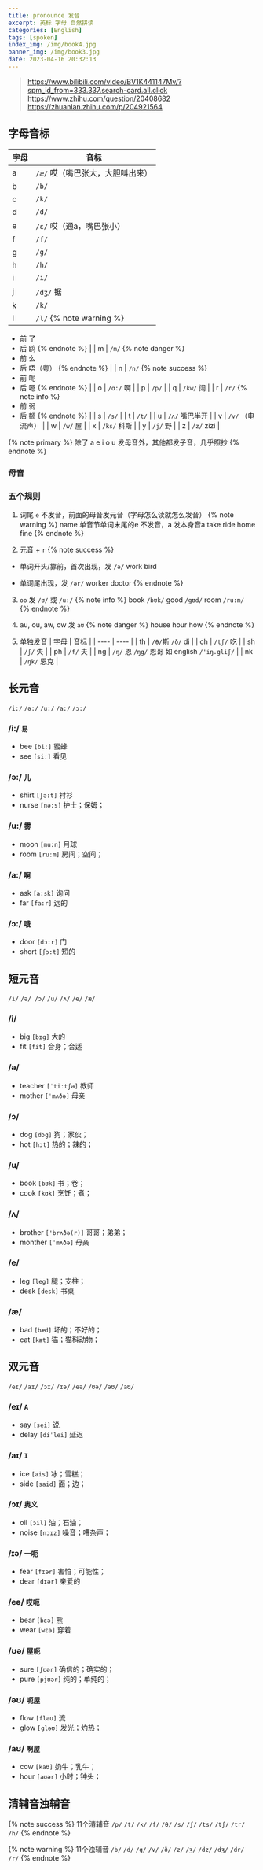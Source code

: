 ```yaml
---
title: pronounce 发音
excerpt: 英标 字母 自然拼读
categories: [English]
tags: [spoken]
index_img: /img/book4.jpg
banner_img: /img/book3.jpg
date: 2023-04-16 20:32:13
---
```


> https://www.bilibili.com/video/BV1K441147Mv/?spm_id_from=333.337.search-card.all.click
> https://www.zhihu.com/question/20408682
> https://zhuanlan.zhihu.com/p/204921564

## 字母音标

|  字母   | 音标  |
|  ----  | ----  |
| a  | `/æ/` 哎（嘴巴张大，大胆叫出来） |
| b  | `/b/` |
| c  | `/k/` |
| d  | `/d/` |
| e  | `/ε/` 哎（通a，嘴巴张小） |
| f  | `/f/` |
| g  | `/g/` |
| h  | `/h/` |
| i  | `/i/` |
| j  | `/dʒ/` 锯 |
| k  | `/k/` |
| l  | `/l/` {% note warning %}
- 前 了
- 后 鸥
{% endnote %} |
| m  | `/m/` {% note danger %}
- 前 么
- 后 唔（粤）
{% endnote %} |
| n  | `/n/` {% note success %}
- 前 呢
- 后 嗯
{% endnote %} |
| o  | `/ɑ:/` 啊 |
| p  | `/p/` |
| q  | `/kw/` 阔 |
| r  | `/r/` {% note info %}
- 前 弱
- 后 额
{% endnote %} |
| s  | `/s/` |
| t  | `/t/` |
| u  | `/ʌ/` 嘴巴半开 |
| v  | `/v/` （电流声） |
| w  | `/w/` 屋 |
| x  | `/ks/` 科斯 |
| y  | `/j/` 野 |
| z  | `/z/` zizi |

{% note primary %}
除了 a e i o u 发母音外，其他都发子音，几乎照抄
{% endnote %}

### 母音

### 五个规则

1. 词尾 `e` 不发音，前面的母音发元音（字母怎么读就怎么发音）
{% note warning %}
name 单音节单词末尾的e 不发音，a 发本身音a
take
ride
home
fine
{% endnote %}

2. 元音 + `r`
{% note success %}
- 单词开头/靠前，首次出现，发 `/ə/`
work
bird

- 单词尾出现，发 `/ər/`
worker
doctor
{% endnote %}

3. `oo` 发 `/ʊ/` 或 `/u:/`
{% note info %}
book `/bʊk/`
good `/gʊd/`
room `/ru:m/`
{% endnote %}

4. au, ou, aw, ow 发 `aʊ`
{% note danger %}
house
hour
how
{% endnote %}

5. 单独发音
|  字母   | 音标  |
|  ----  | ----  |
| th  | `/θ/`斯 `/ð/` di |
| ch  | `/tʃ/` 吃 |
| sh  | `/ʃ/` 失 |
| ph  | `/f/` 夫 |
| ng  | `/ŋ/` 恩 `/ŋg/` 恩哥 如 english `/'iŋ.gliʃ/` |
| nk  | `/ŋk/` 恩克 |

## 长元音
`/i:/` `/ə:/` `/u:/` `/a:/` `/ɔ:/`

### /i:/ `易`
- bee `[biː]` 蜜蜂
- see `[siː]` 看见

### /ə:/ `儿`
- shirt `[ʃə:t]` 衬衫
- nurse `[nə:s]` 护士；保姆；

### /u:/ `雾`
- moon `[mu:n]` 月球
- room `[ruːm]` 房间；空间；

### /a:/ `啊`
- ask `[a:sk]` 询问
- far `[fa:r]` 远的

### /ɔ:/ `哦`
- door `[dɔ:r]` 门
- short `[ʃɔ:t]` 短的

## 短元音
`/i/` `/ə/` `/ɔ/` `/u/` `/ʌ/` `/e/` `/æ/`

### /i/
- big `[bɪɡ]` 大的
- fit `[fit]` 合身；合适

### /ə/
- teacher `[ˈtiːtʃə]` 教师
- mother `[ˈmʌðə]` 母亲

### /ɔ/
- dog `[dɔg]` 狗；家伙；
- hot `[hɔt]` 热的；辣的；

### /u/
- book `[bʊk]` 书；卷；
- cook `[kʊk]` 烹饪；煮；

### /ʌ/
- brother `['brʌðə(r)]` 哥哥；弟弟；
- monther `[ˈmʌðə]` 母亲

### /e/
- leg `[leg]` 腿；支柱；
- desk `[desk]` 书桌

### /æ/
- bad `[bæd]` 坏的；不好的；
- cat `[kæt]` 猫；猫科动物；

## 双元音

`/eɪ/` `/aɪ/` `/ɔɪ/` `/ɪə/` `/eə/` `/ʊə/` `/əʊ/` `/aʊ/`

### /eɪ/ `A`
- say `[sei]` 说
- delay `[diˈlei]` 延迟

### /aɪ/ `I`
- ice `[ais]` 冰；雪糕；
- side `[said]` 面；边；

### /ɔɪ/ `奥义`
- oil `[ɔil]` 油；石油；
- noise `[nɔɪz]` 噪音；嘈杂声；

### /ɪə/ `一呃`
- fear `[fɪər]` 害怕；可能性；
- dear `[dɪər]` 亲爱的

### /eə/ `哎呃`
- bear `[bɛə]` 熊
- wear `[wɛə]` 穿着

### /ʊə/ `屋呃`
- sure `[ʃʊər]` 确信的；确实的；
- pure `[pjʊər]` 纯的；单纯的；

### /əʊ/ `呃屋`
- flow `[fləu]` 流
- glow `[ɡləʊ]` 发光；灼热；

### /aʊ/ `啊屋`
- cow `[kaʊ]` 奶牛；乳牛；
- hour `[aʊər]` 小时；钟头；

## 清辅音浊辅音

{% note success %}
11个清辅音
`/p/` `/t/` `/k/` `/f/` `/θ/` `/s/` `/ʃ/` `/ts/` `/tʃ/` `/tr/` `/h/`
{% endnote %}

{% note warning %}
11个浊辅音
`/b/` `/d/` `/g/` `/v/` `/ð/` `/z/` `/ʒ/` `/dz/` `/dʒ/` `/dr/` `/r/`
{% endnote %}